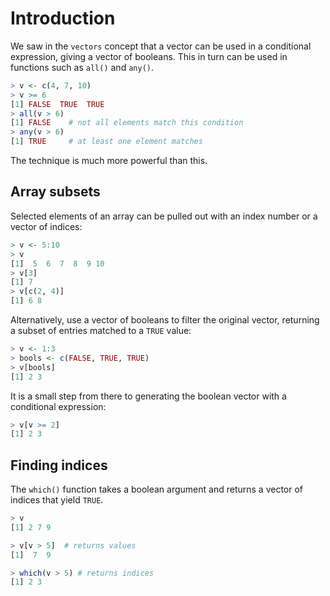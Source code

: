 # Introduction

We saw in the `vectors` concept that a vector can be used in a conditional expression, giving a vector of booleans. This in turn can be used in functions such as `all()` and `any()`.

```R
> v <- c(4, 7, 10)
> v >= 6
[1] FALSE  TRUE  TRUE
> all(v > 6)
[1] FALSE    # not all elements match this condition
> any(v > 6)
[1] TRUE     # at least one element matches
```

The technique is much more powerful than this.

## Array subsets

Selected elements of an array can be pulled out with an index number or a vector of indices:

```R
> v <- 5:10
> v
[1]  5  6  7  8  9 10
> v[3] 
[1] 7
> v[c(2, 4)]
[1] 6 8
```

Alternatively, use a vector of booleans to filter the original vector, returning a subset of entries matched to a `TRUE` value:

```R
> v <- 1:3
> bools <- c(FALSE, TRUE, TRUE)
> v[bools]
[1] 2 3
```

It is a small step from there to generating the boolean vector with a conditional expression:

```R
> v[v >= 2]
[1] 2 3
```

## Finding indices

The `which()` function takes a boolean argument and returns a vector of indices that yield `TRUE`.

```R
> v
[1] 2 7 9

> v[v > 5]  # returns values
[1]  7  9

> which(v > 5) # returns indices
[1] 2 3
```
